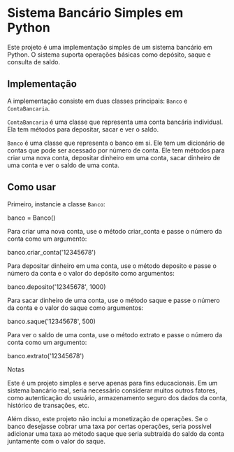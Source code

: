 # Sistema Bancário Simples em Python

Este projeto é uma implementação simples de um sistema bancário em Python. O sistema suporta operações básicas como depósito, saque e consulta de saldo.

## Implementação

A implementação consiste em duas classes principais: `Banco` e `ContaBancaria`.

`ContaBancaria` é uma classe que representa uma conta bancária individual. Ela tem métodos para depositar, sacar e ver o saldo.

`Banco` é uma classe que representa o banco em si. Ele tem um dicionário de contas que pode ser acessado por número de conta. Ele tem métodos para criar uma nova conta, depositar dinheiro em uma conta, sacar dinheiro de uma conta e ver o saldo de uma conta.

## Como usar

Primeiro, instancie a classe `Banco`:

banco = Banco()

Para criar uma nova conta, use o método criar_conta e passe o número da conta como um argumento:

banco.criar_conta('12345678')

Para depositar dinheiro em uma conta, use o método deposito e passe o número da conta e o valor do depósito como argumentos:

banco.deposito('12345678', 1000)

Para sacar dinheiro de uma conta, use o método saque e passe o número da conta e o valor do saque como argumentos:

banco.saque('12345678', 500)

Para ver o saldo de uma conta, use o método extrato e passe o número da conta como um argumento:

banco.extrato('12345678')

Notas

Este é um projeto simples e serve apenas para fins educacionais. Em um sistema bancário real, seria necessário considerar muitos outros fatores, como autenticação do usuário, armazenamento seguro dos dados da conta, histórico de transações, etc.

Além disso, este projeto não inclui a monetização de operações. Se o banco desejasse cobrar uma taxa por certas operações, seria possível adicionar uma taxa ao método saque que seria subtraída do saldo da conta juntamente com o valor do saque.
